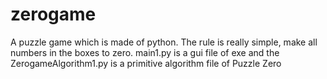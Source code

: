 # zerogame

A puzzle game which is made of python. The rule is really simple, make all numbers in the boxes to zero. main1.py is a gui file of exe and the ZerogameAlgorithm1.py is a primitive algorithm file of Puzzle Zero
